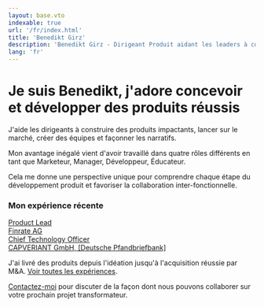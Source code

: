 ```yaml
---
layout: base.vto
indexable: true
url: '/fr/index.html'
title: 'Benedikt Girz'
description: 'Benedikt Girz - Dirigeant Produit aidant les leaders à construire des produits impactants. 14+ années d''expérience en SaaS, DeFi et blockchain.'
lang: 'fr'
---
```


# Je suis Benedikt, j'adore concevoir et développer des produits réussis

J'aide les dirigeants à construire des produits impactants, 
lancer sur le marché, créer des équipes et façonner les narratifs.

Mon avantage inégalé vient d'avoir travaillé dans quatre rôles différents en tant que
<span class="font-medium">Marketeur</span>,
<span class="font-medium">Manager</span>,
<span class="font-medium">Développeur</span>,
<span class="font-medium">Éducateur</span>.

Cela me donne une perspective unique pour comprendre chaque étape du développement produit et favoriser la collaboration inter-fonctionnelle. 

<div class="experience-overview">
  <h3>Mon expérience récente</h3>
  <div class="experience-nav">
    <a href="/fr/experience#finrate" class="experience-nav-item">
      <div>
        <div class="experience-nav-company">Product Lead</div>
        <div class="experience-nav-role">Finrate AG</div>
      </div>
    </a>
    <a href="/fr/experience#capveriant" class="experience-nav-item">
      <div>
        <div class="experience-nav-company">Chief Technology Officer</div>
        <div class="experience-nav-role">CAPVERIANT GmbH, [Deutsche Pfandbriefbank]</div>
      </div>
    </a>
  </div>
</div> 

J'ai livré des produits depuis l'idéation jusqu'à l'acquisition réussie par M&A. [Voir toutes les expériences](/fr/experience/).

[Contactez-moi](/fr/contact) pour discuter de la façon dont nous pouvons collaborer sur votre prochain projet transformateur. 